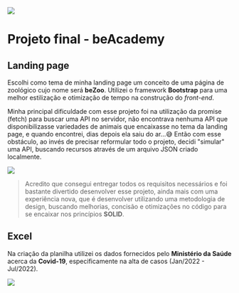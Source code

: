 ![](https://www.beacademy.com.br/wp-content/uploads/2019/11/Logo-Topo.png)
# Projeto final - beAcademy

## Landing page
Escolhi como tema de minha landing page um conceito de uma página de zoológico cujo nome será **beZoo**.
Utilizei o framework **Bootstrap** para uma melhor estilização e otimização de tempo na construção do *front-end*. 

Minha principal dificuldade com esse projeto foi na utilização da promise (fetch) para buscar uma API no servidor, não encontrava nenhuma API que disponibilizasse variedades de animais que encaixasse no tema da landing page, e quando encontrei, dias depois ela saiu do ar...😅
Então com esse obstáculo, ao invés de precisar reformular todo o projeto, decidi "simular" uma API,  buscando recursos através de um arquivo JSON criado localmente.

![](https://phx02pap001files.storage.live.com/y4m0uFp7kXadD5llm9_7RhNDGdvreRgNK4Ko0dJu9HJ8Psx5HMLTQEh3sKHiGqaBYstOYeqwUR2nyyCKiJnjzfSfL3aRBVd4-KXW8P9VGD38nyT3bcloPZnSEsnQPPXWpD-yyNiKX0MoGy83JzEYwqtSq64j0PR36orQ_Ax6iEHegmxcR17GXILIu89K1O3JK18buOhub-iRWLS3lBRe8x9gVu5nYhUeC9_OA-72gR1VQo?encodeFailures=1&width=1352&height=597)
> Acredito que consegui entregar todos os requisitos necessários e foi bastante divertido desenvolver esse projeto, ainda mais com uma experiência nova, que é desenvolver utilizando uma metodologia de design, buscando melhorias, concisão e otimizações no código para se encaixar nos princípios **SOLID**.

## Excel
Na criação da planilha utilizei os dados fornecidos pelo **Ministério da Saúde** acerca da **Covid-19**, especificamente na alta de casos (Jan/2022 - Jul/2022).

![](https://phx02pap001files.storage.live.com/y4mjTtKKAeSSsJ39Mtjkg0PvEFGY2yzrkyvk8P06yDA0WEnP0CKka3EVJGGhq8zt72mY7tAz4dbhSJ20wjQrEZeCfVVt-4DqJmAEjjiDqaQgPWycIFpY0vBjrNR7Kb6ecEf28wjTYryuhhhWNf6SrPXIlSO9l46puuUBpT1MbB5djEXHyzKF0AW_yPPVCSMMj5w1uat2faPeqxPzbwcjq01OEk9b-VpEIPe0Z5pPNSz1yc?encodeFailures=1&width=1278&height=597)